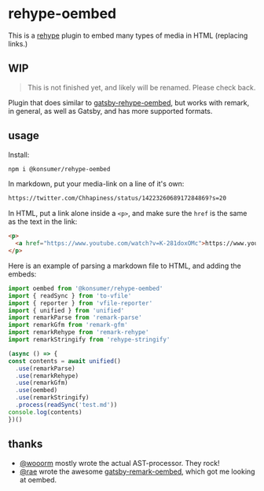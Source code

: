 # rehype-oembed

This is a [rehype](https://github.com/rehypejs/rehype) plugin to embed many types of media in HTML (replacing links.)

## WIP

> This is not finished yet, and likely will be renamed. Please check back.


Plugin that does similar to [gatsby-rehype-oembed](https://github.com/raae/gatsby-rehype-oembed), but works with remark, in general, as well as Gatsby, and has more supported formats.

## usage

Install:

```sh
npm i @konsumer/rehype-oembed
```

In markdown, put your media-link on a line of it's own:

```md
https://twitter.com/Chhapiness/status/1422326068917284869?s=20
```

In HTML, put a link alone inside a `<p>`, and make sure the `href` is the same as the text in the link:

```html
<p>
  <a href="https://www.youtube.com/watch?v=K-281doxOMc">https://www.youtube.com/watch?v=K-281doxOMc</a>
</p>
```

Here is an example of parsing a markdown file to HTML, and adding the embeds:

```js
import oembed from '@konsumer/rehype-oembed'
import { readSync } from 'to-vfile'
import { reporter } from 'vfile-reporter'
import { unified } from 'unified'
import remarkParse from 'remark-parse'
import remarkGfm from 'remark-gfm'
import remarkRehype from 'remark-rehype'
import remarkStringify from 'rehype-stringify'

(async () => {
const contents = await unified()
  .use(remarkParse)
  .use(remarkRehype)
  .use(remarkGfm)
  .use(oembed)
  .use(remarkStringify)
  .process(readSync('test.md'))
console.log(contents)
})()
```

## thanks

- [@wooorm](https://github.com/wooorm) mostly wrote the actual AST-processor. They rock!
- [@rae](https://github.com/raae) wrote the awesome [gatsby-remark-oembed](https://github.com/raae/gatsby-remark-oembed), which got me looking at oembed.